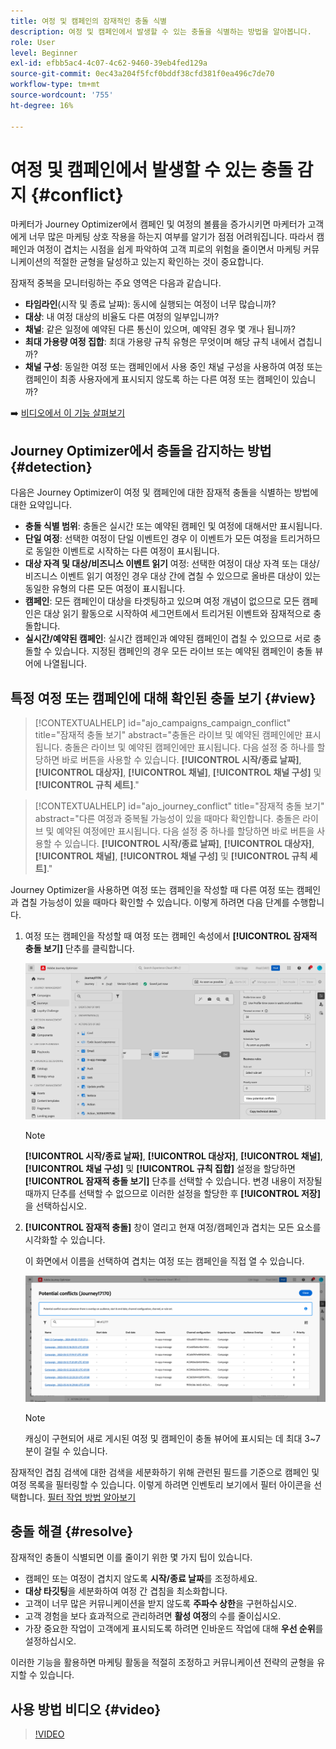 ```yaml
---
title: 여정 및 캠페인의 잠재적인 충돌 식별
description: 여정 및 캠페인에서 발생할 수 있는 충돌을 식별하는 방법을 알아봅니다.
role: User
level: Beginner
exl-id: efbb5ac4-4c07-4c62-9460-39eb4fed129a
source-git-commit: 0ec43a204f5fcf0bddf38cfd381f0ea496c7de70
workflow-type: tm+mt
source-wordcount: '755'
ht-degree: 16%

---
```


# 여정 및 캠페인에서 발생할 수 있는 충돌 감지 {#conflict}

마케터가 Journey Optimizer에서 캠페인 및 여정의 볼륨을 증가시키면 마케터가 고객에게 너무 많은 마케팅 상호 작용을 하는지 여부를 알기가 점점 어려워집니다. 따라서 캠페인과 여정이 겹치는 시점을 쉽게 파악하여 고객 피로의 위험을 줄이면서 마케팅 커뮤니케이션의 적절한 균형을 달성하고 있는지 확인하는 것이 중요합니다.

잠재적 중복을 모니터링하는 주요 영역은 다음과 같습니다.

* **타임라인**(시작 및 종료 날짜): 동시에 실행되는 여정이 너무 많습니까?
* **대상**: 내 여정 대상의 비율도 다른 여정의 일부입니까?
* **채널**: 같은 일정에 예약된 다른 통신이 있으며, 예약된 경우 몇 개나 됩니까?
* **최대 가용량 여정 집합**: 최대 가용량 규칙 유형은 무엇이며 해당 규칙 내에서 겹칩니까?
* **채널 구성**: 동일한 여정 또는 캠페인에서 사용 중인 채널 구성을 사용하여 여정 또는 캠페인이 최종 사용자에게 표시되지 않도록 하는 다른 여정 또는 캠페인이 있습니까?

➡️ [비디오에서 이 기능 살펴보기](#video)

## Journey Optimizer에서 충돌을 감지하는 방법 {#detection}

다음은 Journey Optimizer이 여정 및 캠페인에 대한 잠재적 충돌을 식별하는 방법에 대한 요약입니다.

* **충돌 식별 범위**: 충돌은 실시간 또는 예약된 캠페인 및 여정에 대해서만 표시됩니다.
* **단일 여정**: 선택한 여정이 단일 이벤트인 경우 이 이벤트가 모든 여정을 트리거하므로 동일한 이벤트로 시작하는 다른 여정이 표시됩니다.
* **대상 자격 및 대상/비즈니스 이벤트 읽기** 여정: 선택한 여정이 대상 자격 또는 대상/비즈니스 이벤트 읽기 여정인 경우 대상 간에 겹칠 수 있으므로 올바른 대상이 있는 동일한 유형의 다른 모든 여정이 표시됩니다.
* **캠페인**: 모든 캠페인이 대상을 타겟팅하고 있으며 여정 개념이 없으므로 모든 캠페인은 대상 읽기 활동으로 시작하여 세그먼트에서 트리거된 이벤트와 잠재적으로 충돌합니다.
* **실시간/예약된 캠페인**: 실시간 캠페인과 예약된 캠페인이 겹칠 수 있으므로 서로 충돌할 수 있습니다. 지정된 캠페인의 경우 모든 라이브 또는 예약된 캠페인이 충돌 뷰어에 나열됩니다.

## 특정 여정 또는 캠페인에 대해 확인된 충돌 보기 {#view}

>[!CONTEXTUALHELP]
>id="ajo_campaigns_campaign_conflict"
>title="잠재적 충돌 보기"
>abstract="충돌은 라이브 및 예약된 캠페인에만 표시됩니다. 충돌은 라이브 및 예약된 캠페인에만 표시됩니다. 다음 설정 중 하나를 할당하면 바로 버튼을 사용할 수 있습니다. **[!UICONTROL 시작/종료 날짜]**, **[!UICONTROL 대상자]**, **[!UICONTROL 채널]**, **[!UICONTROL 채널 구성]** 및 **[!UICONTROL 규칙 세트]**."

>[!CONTEXTUALHELP]
>id="ajo_journey_conflict"
>title="잠재적 충돌 보기"
>abstract="다른 여정과 중복될 가능성이 있을 때마다 확인합니다. 충돌은 라이브 및 예약된 여정에만 표시됩니다. 다음 설정 중 하나를 할당하면 바로 버튼을 사용할 수 있습니다. **[!UICONTROL 시작/종료 날짜]**, **[!UICONTROL 대상자]**, **[!UICONTROL 채널]**, **[!UICONTROL 채널 구성]** 및 **[!UICONTROL 규칙 세트]**."

Journey Optimizer을 사용하면 여정 또는 캠페인을 작성할 때 다른 여정 또는 캠페인과 겹칠 가능성이 있을 때마다 확인할 수 있습니다. 이렇게 하려면 다음 단계를 수행합니다.

1. 여정 또는 캠페인을 작성할 때 여정 또는 캠페인 속성에서 **[!UICONTROL 잠재적 충돌 보기]** 단추를 클릭합니다.

   ![](assets/view-conflicts.png)

   >[!NOTE]
   >
   >**[!UICONTROL 시작/종료 날짜]**, **[!UICONTROL 대상자]**, **[!UICONTROL 채널]**, **[!UICONTROL 채널 구성]** 및 **[!UICONTROL 규칙 집합]** 설정을 할당하면 **[!UICONTROL 잠재적 충돌 보기]** 단추를 선택할 수 있습니다. 변경 내용이 저장될 때까지 단추를 선택할 수 없으므로 이러한 설정을 할당한 후 **[!UICONTROL 저장]**&#x200B;을 선택하십시오.

1. **[!UICONTROL 잠재적 충돌]** 창이 열리고 현재 여정/캠페인과 겹치는 모든 요소를 시각화할 수 있습니다.

   이 화면에서 이름을 선택하여 겹치는 여정 또는 캠페인을 직접 열 수 있습니다.

   ![](assets/potential-conflicts.png)

   >[!NOTE]
   >
   >캐싱이 구현되어 새로 게시된 여정 및 캠페인이 충돌 뷰어에 표시되는 데 최대 3~7분이 걸릴 수 있습니다.

잠재적인 겹침 검색에 대한 검색을 세분화하기 위해 관련된 필드를 기준으로 캠페인 및 여정 목록을 필터링할 수 있습니다. 이렇게 하려면 인벤토리 보기에서 필터 아이콘을 선택합니다. [필터 작업 방법 알아보기](../start/search-filter-categorize.md#filter-lists)

## 충돌 해결 {#resolve}

잠재적인 충돌이 식별되면 이를 줄이기 위한 몇 가지 팁이 있습니다.

* 캠페인 또는 여정이 겹치지 않도록 **시작/종료 날짜**&#x200B;를 조정하세요.
* **대상 타깃팅**&#x200B;을 세분화하여 여정 간 겹침을 최소화합니다.
* 고객이 너무 많은 커뮤니케이션을 받지 않도록 **주파수 상한**&#x200B;을 구현하십시오.
* 고객 경험을 보다 효과적으로 관리하려면 **활성 여정**&#x200B;의 수를 줄이십시오.
* 가장 중요한 작업이 고객에게 표시되도록 하려면 인바운드 작업에 대해 **우선 순위**&#x200B;를 설정하십시오.

이러한 기능을 활용하면 마케팅 활동을 적절히 조정하고 커뮤니케이션 전략의 균형을 유지할 수 있습니다.

## 사용 방법 비디오 {#video}

>[!VIDEO](https://video.tv.adobe.com/v/3435528?quality=12)
